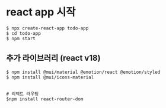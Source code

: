 # react app 시작
```
$ npx create-react-app todo-app
$ cd todo-app
$ npm start
```

## 추가 라이브러리 (react v18)
```
$ npm install @mui/material @emotion/react @emotion/styled
$ npm install @mui/icons-material


# 리액트 라우팅
$npm install react-router-dom
```

